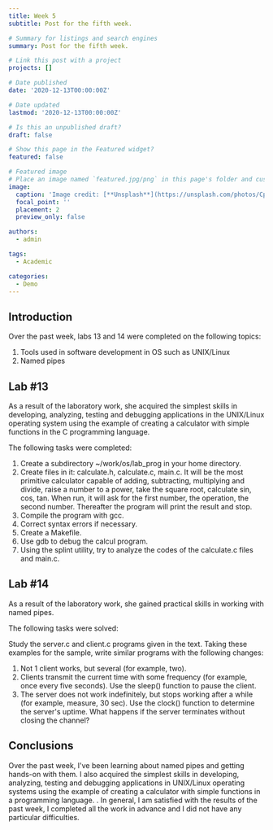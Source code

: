 ```yaml
---
title: Week 5
subtitle: Post for the fifth week.

# Summary for listings and search engines
summary: Post for the fifth week.

# Link this post with a project
projects: []

# Date published
date: '2020-12-13T00:00:00Z'

# Date updated
lastmod: '2020-12-13T00:00:00Z'

# Is this an unpublished draft?
draft: false

# Show this page in the Featured widget?
featured: false

# Featured image
# Place an image named `featured.jpg/png` in this page's folder and customize its options here.
image:
  caption: 'Image credit: [**Unsplash**](https://unsplash.com/photos/CpkOjOcXdUY)'
  focal_point: ''
  placement: 2
  preview_only: false

authors:
  - admin

tags:
  - Academic

categories:
  - Demo
---
```


## Introduction
Over the past week, labs 13 and 14 were completed on the following topics:

1. Tools used in software development in OS such as UNIX/Linux
2. Named pipes

## Lab #13

As a result of the laboratory work, she acquired the simplest skills in developing, analyzing, testing and debugging applications in the UNIX/Linux operating system using the example of creating a calculator with simple functions in the C programming language.

The following tasks were completed:

1. Create a subdirectory ~/work/os/lab_prog in your home directory.
2. Create files in it: calculate.h, calculate.c, main.c.
It will be the most primitive calculator capable of adding, subtracting, multiplying
and divide, raise a number to a power, take the square root, calculate sin, cos, tan.
When run, it will ask for the first number, the operation, the second number. Thereafter
the program will print the result and stop.
3. Compile the program with gcc.
4. Correct syntax errors if necessary.
5. Create a Makefile.
6. Use gdb to debug the calcul program.
7. Using the splint utility, try to analyze the codes of the calculate.c files
and main.c.

## Lab #14

As a result of the laboratory work, she gained practical skills in working with named pipes.

The following tasks were solved:

Study the server.c and client.c programs given in the text. Taking these examples
for the sample, write similar programs with the following changes:

1. Not 1 client works, but several (for example, two).
2. Clients transmit the current time with some frequency (for example, once every five
seconds). Use the sleep() function to pause the client.
3. The server does not work indefinitely, but stops working after a while (for example,
measure, 30 sec). Use the clock() function to determine the server's uptime.
What happens if the server terminates without closing the channel?

## Conclusions

Over the past week, I've been learning about named pipes and getting hands-on with them. I also acquired the simplest skills in developing, analyzing, testing and debugging applications in UNIX/Linux operating systems using the example of creating a calculator with simple functions in a programming language. . In general, I am satisfied with the results of the past week, I completed all the work in advance and I did not have any particular difficulties.

